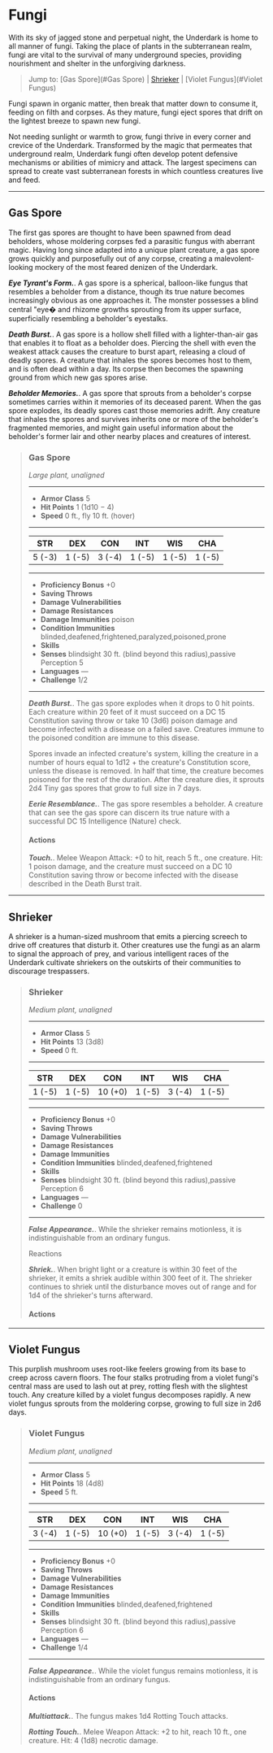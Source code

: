 # Fungi
With its sky of jagged stone and perpetual night, the Underdark is home to all manner of fungi. Taking the place of plants in the subterranean realm, fungi are vital to the survival of many underground species, providing nourishment and shelter in the unforgiving darkness.

> Jump to: [Gas Spore](#Gas Spore) | [Shrieker](#Shrieker) | [Violet Fungus](#Violet Fungus)

Fungi spawn in organic matter, then break that matter down to consume it, feeding on filth and corpses. As they mature, fungi eject spores that drift on the lightest breeze to spawn new fungi.

Not needing sunlight or warmth to grow, fungi thrive in every corner and crevice of the Underdark. Transformed by the magic that permeates that underground realm, Underdark fungi often develop potent defensive mechanisms or abilities of mimicry and attack. The largest specimens can spread to create vast subterranean forests in which countless creatures live and feed.

---

## Gas Spore
The first gas spores are thought to have been spawned from dead beholders, whose moldering corpses fed a parasitic fungus with aberrant magic. Having long since adapted into a unique plant creature, a gas spore grows quickly and purposefully out of any corpse, creating a malevolent-looking mockery of the most feared denizen of the Underdark.

***Eye Tyrant's Form.***. A gas spore is a spherical, balloon-like fungus that resembles a beholder from a distance, though its true nature becomes increasingly obvious as one approaches it. The monster possesses a blind central "eye� and rhizome growths sprouting from its upper surface, superficially resembling a beholder's eyestalks.

***Death Burst.***. A gas spore is a hollow shell filled with a lighter-than-air gas that enables it to float as a beholder does. Piercing the shell with even the weakest attack causes the creature to burst apart, releasing a cloud of deadly spores. A creature that inhales the spores becomes host to them, and is often dead within a day. Its corpse then becomes the spawning ground from which new gas spores arise.

***Beholder Memories.***. A gas spore that sprouts from a beholder's corpse sometimes carries within it memories of its deceased parent. When the gas spore explodes, its deadly spores cast those memories adrift. Any creature that inhales the spores and survives inherits one or more of the beholder's fragmented memories, and might gain useful information about the beholder's former lair and other nearby places and creatures of interest.

>### Gas Spore
>*Large plant, unaligned*
>___
>- **Armor Class** 5
>- **Hit Points** 1 (1d10 − 4)
>- **Speed** 0 ft., fly 10 ft. (hover)
>___
>|**STR**|**DEX**|**CON**|**INT**|**WIS**|**CHA**|
>|:---:|:---:|:---:|:---:|:---:|:---:|
>|5 (-3)|1 (-5)|3 (-4)|1 (-5)|1 (-5)|1 (-5)|
>
>___
>- **Proficiency Bonus** +0
>- **Saving Throws** 
>- **Damage Vulnerabilities** 
>- **Damage Resistances** 
>- **Damage Immunities** poison
>- **Condition Immunities** blinded,deafened,frightened,paralyzed,poisoned,prone
>- **Skills** 
>- **Senses** blindsight 30 ft. (blind beyond this radius),passive Perception 5
>- **Languages** —
>- **Challenge** 1/2
>___
>***Death Burst.***. The gas spore explodes when it drops to 0 hit points. Each creature within 20 feet of it must succeed on a DC 15 Constitution saving throw or take 10 (3d6) poison damage and become infected with a disease on a failed save. Creatures immune to the poisoned condition are immune to this disease.
>
>Spores invade an infected creature's system, killing the creature in a number of hours equal to 1d12 + the creature's Constitution score, unless the disease is removed. In half that time, the creature becomes poisoned for the rest of the duration. After the creature dies, it sprouts 2d4 Tiny gas spores that grow to full size in 7 days.
>
>***Eerie Resemblance.***. The gas spore resembles a beholder. A creature that can see the gas spore can discern its true nature with a successful DC 15 Intelligence (Nature) check.
>
>#### Actions
>***Touch.***. Melee Weapon Attack: +0 to hit, reach 5 ft., one creature. Hit: 1 poison damage, and the creature must succeed on a DC 10 Constitution saving throw or become infected with the disease described in the Death Burst trait.
>

---

## Shrieker
A shrieker is a human-sized mushroom that emits a piercing screech to drive off creatures that disturb it. Other creatures use the fungi as an alarm to signal the approach of prey, and various intelligent races of the Underdark cultivate shriekers on the outskirts of their communities to discourage trespassers.

>### Shrieker
>*Medium plant, unaligned*
>___
>- **Armor Class** 5
>- **Hit Points** 13 (3d8)
>- **Speed** 0 ft.
>___
>|**STR**|**DEX**|**CON**|**INT**|**WIS**|**CHA**|
>|:---:|:---:|:---:|:---:|:---:|:---:|
>|1 (-5)|1 (-5)|10 (+0)|1 (-5)|3 (-4)|1 (-5)|
>
>___
>- **Proficiency Bonus** +0
>- **Saving Throws** 
>- **Damage Vulnerabilities** 
>- **Damage Resistances** 
>- **Damage Immunities** 
>- **Condition Immunities** blinded,deafened,frightened
>- **Skills** 
>- **Senses** blindsight 30 ft. (blind beyond this radius),passive Perception 6
>- **Languages** —
>- **Challenge** 0
>___
>***False Appearance.***. While the shrieker remains motionless, it is indistinguishable from an ordinary fungus.
>
>Reactions
>
>***Shriek.***. When bright light or a creature is within 30 feet of the shrieker, it emits a shriek audible within 300 feet of it. The shrieker continues to shriek until the disturbance moves out of range and for 1d4 of the shrieker's turns afterward.
>
>#### Actions

---

## Violet Fungus
This purplish mushroom uses root-like feelers growing from its base to creep across cavern floors. The four stalks protruding from a violet fungi's central mass are used to lash out at prey, rotting flesh with the slightest touch. Any creature killed by a violet fungus decomposes rapidly. A new violet fungus sprouts from the moldering corpse, growing to full size in 2d6 days.

>### Violet Fungus
>*Medium plant, unaligned*
>___
>- **Armor Class** 5
>- **Hit Points** 18 (4d8)
>- **Speed** 5 ft.
>___
>|**STR**|**DEX**|**CON**|**INT**|**WIS**|**CHA**|
>|:---:|:---:|:---:|:---:|:---:|:---:|
>|3 (-4)|1 (-5)|10 (+0)|1 (-5)|3 (-4)|1 (-5)|
>
>___
>- **Proficiency Bonus** +0
>- **Saving Throws** 
>- **Damage Vulnerabilities** 
>- **Damage Resistances** 
>- **Damage Immunities** 
>- **Condition Immunities** blinded,deafened,frightened
>- **Skills** 
>- **Senses** blindsight 30 ft. (blind beyond this radius),passive Perception 6
>- **Languages** —
>- **Challenge** 1/4
>___
>***False Appearance.***. While the violet fungus remains motionless, it is indistinguishable from an ordinary fungus.
>
>#### Actions
>***Multiattack.***. The fungus makes 1d4 Rotting Touch attacks.
>
>***Rotting Touch.***. Melee Weapon Attack: +2 to hit, reach 10 ft., one creature. Hit: 4 (1d8) necrotic damage.
>

